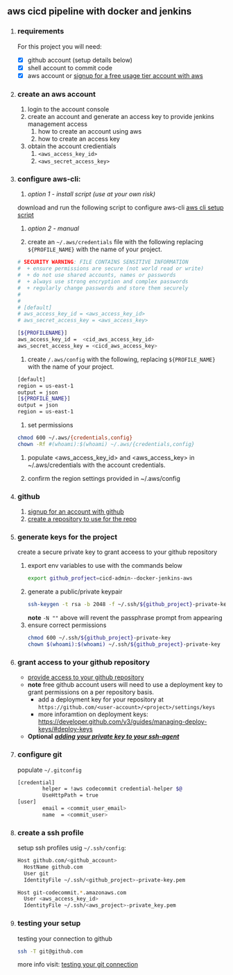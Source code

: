 
## aws cicd pipeline with docker and jenkins
   
1. ### requirements

   For this project you will need:
   
   - [x] github account (setup details below)
   - [x] shell account to commit code
   - [x] aws account or [signup for a free usage tier account with aws](https://aws.amazon.com/free/)
   
1. ### create an aws account

   1. login to the account console
   1. create an account and generate an access key to provide jenkins management access
      1. how to create an account using aws
      1. how to create an access key
   1. obtain the account credientials
      1. `<aws_access_key_id>`
      1. `<aws_secret_access_key>`

1. ### configure aws-cli:

   1. *option 1 - install script (use at your own risk)*
   
   download and run the following script to configure aws-cli
   [aws cli setup script](scripts/setup_awscli.sh)
   
   
   1. *option 2 - manual*
   
   1. create an `~/.aws/credentials` file with the following replacing `${PROFILE_NAME}` with the name of your project.
   
   ```bash
   # SECURITY WARNING: FILE CONTAINS SENSITIVE INFORMATION
   #  + ensure permissions are secure (not world read or write)
   #  + do not use shared accounts, names or passwords
   #  + always use strong encryption and complex passwords
   #  + regularly change passwords and store them securely
   #
   #
   # [default]
   # aws_access_key_id = <aws_access_key_id>
   # aws_secret_access_key = <aws_access_key>
   
   [${PROFILENAME}]
   aws_access_key_id =  <cid_aws_access_key_id>
   aws_secret_access_key = <cicd_aws_access_key>
   ``` 
   1. create `/.aws/config` with the following, replacing `${PROFILE_NAME}` with the name of your project.

   ```bash
   [default]
   region = us-east-1
   output = json
   [${PROFILE_NAME}]
   output = json
   region = us-east-1
   ```

   1. set permissions
   ```bash
   chmod 600 ~/.aws/{credentials,config} 
   chown -Rf #(whoami):$(whoami) ~/.aws/{credentials,config}
   ```

   1. populate <aws_access_key_id>  and <aws_access_key> in ~/.aws/credentials with the account credentials.

   1. confirm the region settings provided in ~/.aws/config


1. ### github

   1. [signup for an account with github](https://help.github.com/articles/signing-up-for-a-new-github-account/)<br>
   1. [create a repository to use for the repo](https://help.github.com/articles/create-a-repo/)<br>


1. ### generate keys for the project

   create a secure private key to grant acceess to your github repository

   1. export env variables to use with the commands below
      ```bash
      export github_profject=cicd-admin--docker-jenkins-aws
      ```
   1. generate a public/private keypair
      ```bash
      ssh-keygen -t rsa -b 2048 -f ~/.ssh/${github_project}-private-key -N ""
      ```
      **note** `-N ""` above will revent the passphrase prompt from appearing
   1. ensure correct permissions
      ```bash
      chmod 600 ~/.ssh/${github_project}-private-key
      chown $(whoami):$(whoami) ~/.ssh/${github_project}-private-key
      ```
1. ### grant access to your github repository

      - [provide access to your github repository](https://help.github.com/articles/adding-a-new-ssh-key-to-your-github-account/)
      - **note** free github account users will need to use a deployment key to grant permissions on a per repository basis.
         - add a deployment key for your repository at `https://github.com/<user-account>/<project>/settings/keys`
         - more inforamtion on deployment keys: https://developer.github.com/v3/guides/managing-deploy-keys/#deploy-keys
      - **Optional** [***adding your private key to your ssh-agent***](https://help.github.com/articles/generating-a-new-ssh-key-and-adding-it-to-the-ssh-agent)


1. ### configure git

   populate `~/.gitconfig`
   
   ```bash
   [credential]
           helper = !aws codecommit credential-helper $@
           UseHttpPath = true
   [user]
           email = <commit_user_email>
           name  = <commit_user>
   ```
   
1. ### create a ssh profile
   setup ssh profiles usig `~/.ssh/config`:

   ```bash
   Host github.com/<github_account>
     HostName github.com
     User git
     IdentityFile ~/.ssh/<github_project>-private-key.pem
   
   Host git-codecommit.*.amazonaws.com
     User <aws_access_key_id>
     IdentityFile ~/.ssh/<aws_project>-private_key.pem
   ```

1. ### testing your setup

   testing your connection to github
   ```bash
   ssh -T git@github.com
   ```
   more info visit: [testing your git connection](https://help.github.com/articles/testing-your-ssh-connection/)<br>
